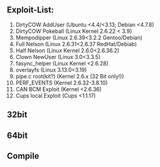 ## Exploit-List:

1.  DirtyCOW AddUser 		(Ubuntu <4.4/<3.13; Debian <4.7.8)
2.  DirtyCOW Pokeball 		(Linux Kernel 2.6.22 < 3.9)
3.  Mempodipper 		(Linux 2.6.39<3.2.2 Gentoo/Debian)
4.  Full Nelson 		(Linux 2.6.31<2.6.37 RedHat/Debiab)
5.  Half Nelson 		(Linux Kernel 2.6.0<2.6.36.2)
6.  Clown NewUser		(Linux 3.0<3.3.5)
7.  fasync_helper 		(Linux Kernel <2.6.28)
8.  overlayfs 			(Linux 3.13.0<3.19)
9.  pipe.c root(kit?) 		(Kernel 2.6.x (32 Bit only!))
10. PERF_EVENTS 		(Kernel 2.6.32-3.8.10)
11. CAN BCM Exploit 		(Kernel <2.6.36)
12. Cups local Exploit 	(Cups <1.1.17)


## 32bit 



## 64bit




## Compile 

